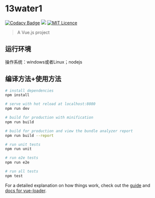 # 13water1

[![Codacy Badge](https://api.codacy.com/project/badge/Grade/b04a3a6b93d841258ab684f7ac5270ac)](https://www.codacy.com/manual/ronghuijun/13water?utm_source=github.com&amp;utm_medium=referral&amp;utm_content=ronghuijun/13water&amp;utm_campaign=Badge_Grade) ![](https://img.shields.io/badge/language-JavaScript-orange.svg) [![MIT Licence](https://badges.frapsoft.com/os/mit/mit.svg?v=103)](https://opensource.org/licenses/mit-license.php)   

> A Vue.js project

## 运行环境
操作系统：windows或者Linux；nodejs

## 编译方法+使用方法

``` bash
# install dependencies
npm install

# serve with hot reload at localhost:8080
npm run dev

# build for production with minification
npm run build

# build for production and view the bundle analyzer report
npm run build --report

# run unit tests
npm run unit

# run e2e tests
npm run e2e

# run all tests
npm test
```

For a detailed explanation on how things work, check out the [guide](http://vuejs-templates.github.io/webpack/) and [docs for vue-loader](http://vuejs.github.io/vue-loader).
